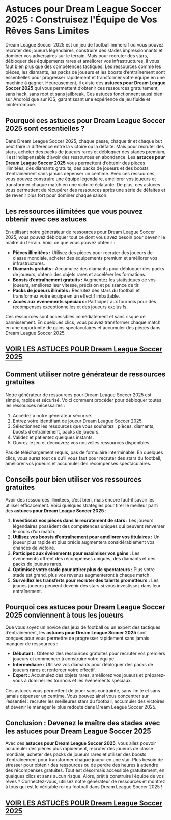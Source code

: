 # **Astuces pour Dream League Soccer 2025 : Construisez l'Équipe de Vos Rêves Sans Limites**

Dream League Soccer 2025 est un jeu de football immersif où vous pouvez recruter des joueurs légendaires, construire des stades impressionnants et dominer vos adversaires sur le terrain. Mais pour recruter des stars, débloquer des équipements rares et améliorer vos infrastructures, il vous faut bien plus que des compétences tactiques. Les ressources comme les pièces, les diamants, les packs de joueurs et les boosts d’entraînement sont essentielles pour progresser rapidement et transformer votre équipe en une machine à gagner. Heureusement, il existe des **astuces pour Dream League Soccer 2025** qui vous permettent d’obtenir ces ressources gratuitement, sans hack, sans root et sans jailbreak. Ces astuces fonctionnent aussi bien sur Android que sur iOS, garantissant une expérience de jeu fluide et ininterrompue.

## **Pourquoi ces astuces pour Dream League Soccer 2025 sont essentielles ?**

Dans Dream League Soccer 2025, chaque passe, chaque tir et chaque but peut faire la différence entre la victoire ou la défaite. Mais pour recruter des stars, acheter des packs de joueurs rares et débloquer des stades premium, il est indispensable d’avoir des ressources en abondance. Les **astuces pour Dream League Soccer 2025** vous permettent d’obtenir des pièces illimitées, des diamants gratuits, des packs de joueurs et des boosts d’entraînement sans jamais dépenser un centime. Avec ces ressources, vous pouvez construire une équipe légendaire, améliorer vos joueurs et transformer chaque match en une victoire éclatante. De plus, ces astuces vous permettent de récupérer des ressources après une série de défaites et de revenir plus fort pour dominer chaque saison.

## **Les ressources illimitées que vous pouvez obtenir avec ces astuces**

En utilisant notre générateur de ressources pour Dream League Soccer 2025, vous pouvez débloquer tout ce dont vous avez besoin pour devenir le maître du terrain. Voici ce que vous pouvez obtenir :

- **Pièces illimitées :** Utilisez des pièces pour recruter des joueurs de classe mondiale, acheter des équipements premium et améliorer vos infrastructures.  
- **Diamants gratuits :** Accumulez des diamants pour débloquer des packs de joueurs, obtenir des objets rares et accélérer les formations.  
- **Boosts d’entraînement gratuits :** Augmentez les statistiques de vos joueurs, améliorez leur vitesse, précision et puissance de tir.  
- **Packs de joueurs illimités :** Recrutez des stars du football et transformez votre équipe en un effectif imbattable.  
- **Accès aux événements spéciaux :** Participez aux tournois pour des récompenses exceptionnelles et des joueurs exclusifs.  

Ces ressources sont accessibles immédiatement et sans risque de bannissement. En quelques clics, vous pouvez transformer chaque match en une opportunité de gains spectaculaires et accumuler des pièces dans Dream League Soccer 2025.

## [VOIR LES ASTUCES POUR Dream League Soccer 2025](https://telechargerdesressources.click/downloadfr.html)

## **Comment utiliser notre générateur de ressources gratuites**

Notre générateur de ressources pour Dream League Soccer 2025 est simple, rapide et sécurisé. Voici comment procéder pour débloquer toutes les ressources nécessaires :

1. Accédez à notre générateur sécurisé.  
2. Entrez votre identifiant de joueur Dream League Soccer 2025.  
3. Sélectionnez les ressources que vous souhaitez : pièces, diamants, boosts d’entraînement, packs de joueurs.  
4. Validez et patientez quelques instants.  
5. Ouvrez le jeu et découvrez vos nouvelles ressources disponibles.  

Pas de téléchargement requis, pas de formulaire interminable. En quelques clics, vous aurez tout ce qu’il vous faut pour recruter des stars du football, améliorer vos joueurs et accumuler des récompenses spectaculaires.

## **Conseils pour bien utiliser vos ressources gratuites**

Avoir des ressources illimitées, c’est bien, mais encore faut-il savoir les utiliser efficacement. Voici quelques stratégies pour tirer le meilleur parti des **astuces pour Dream League Soccer 2025** :

1. **Investissez vos pièces dans le recrutement de stars :** Les joueurs légendaires possèdent des compétences uniques qui peuvent renverser le cours d’un match.  
2. **Utilisez vos boosts d’entraînement pour améliorer vos titulaires :** Un joueur plus rapide et plus précis augmentera considérablement vos chances de victoire.  
3. **Participez aux événements pour maximiser vos gains :** Les événements offrent des récompenses uniques, des diamants et des packs de joueurs rares.  
4. **Optimisez votre stade pour attirer plus de spectateurs :** Plus votre stade est grand, plus vos revenus augmenteront à chaque match.  
5. **Surveillez les transferts pour recruter des talents prometteurs :** Les jeunes joueurs peuvent devenir des stars si vous investissez dans leur entraînement.

## **Pourquoi ces astuces pour Dream League Soccer 2025 conviennent à tous les joueurs**

Que vous soyez un novice des jeux de football ou un expert des tactiques d’entraînement, les **astuces pour Dream League Soccer 2025** sont conçues pour vous permettre de progresser rapidement sans jamais manquer de ressources :

- **Débutant :** Obtenez des ressources gratuites pour recruter vos premiers joueurs et commencer à construire votre équipe.  
- **Intermédiaire :** Utilisez vos diamants pour débloquer des packs de joueurs rares et renforcer votre effectif.  
- **Expert :** Accumulez des objets rares, améliorez vos joueurs et préparez-vous à dominer les tournois et les événements spéciaux.  

Ces astuces vous permettent de jouer sans contrainte, sans limite et sans jamais dépenser un centime. Vous pouvez ainsi vous concentrer sur l’essentiel : recruter les meilleures stars du football, accumuler des victoires et devenir le manager le plus redouté dans Dream League Soccer 2025.

## **Conclusion : Devenez le maître des stades avec les astuces pour Dream League Soccer 2025**

Avec ces **astuces pour Dream League Soccer 2025**, vous allez pouvoir accumuler des pièces plus rapidement, recruter des joueurs de classe mondiale, acheter des packs de joueurs rares et utiliser des boosts d’entraînement pour transformer chaque joueur en une star. Plus besoin de stresser pour obtenir des ressources ou de perdre des heures à attendre des récompenses gratuites. Tout est désormais accessible gratuitement, en quelques clics et sans aucun risque. Alors, prêt à construire l’équipe de vos rêves ? Connectez-vous, utilisez notre générateur de ressources et montrez à tous qui est le véritable roi du football dans Dream League Soccer 2025 !

## [VOIR LES ASTUCES POUR Dream League Soccer 2025](https://telechargerdesressources.click/downloadfr.html)
